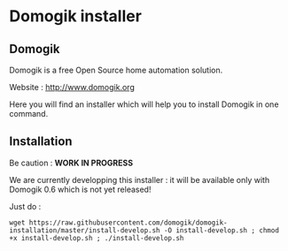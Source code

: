 Domogik installer
=================

Domogik
-------

Domogik is a free Open Source home automation solution.

Website : http://www.domogik.org

Here you will find an installer which will help you to install Domogik in one command.


Installation
------------

Be caution : **WORK IN PROGRESS**

We are currently developping this installer : it will be available only with Domogik 0.6 which is not yet released!

Just do : 

```
wget https://raw.githubusercontent.com/domogik/domogik-installation/master/install-develop.sh -O install-develop.sh ; chmod +x install-develop.sh ; ./install-develop.sh
```

